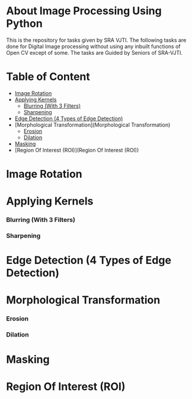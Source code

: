# About Image Processing Using Python
This is the repository for tasks given by SRA VJTI. The following tasks are done for Digital Image processing without using any inbuilt functions of Open CV except of some. The tasks are Guided by Seniors of SRA-VJTI.

# Table of Content
* [Image Rotation](Image_Rotation)
* [Applying Kernels](Kernels)
  * [ Blurring (With 3 Filters)](Kernels)
  * [Sharpening](Kernels)
* [Edge Detection (4 Types of Edge Detection)](Edge_Detection )
* [Morphological Transformation](Morphological Transformation)
  * [Erosion](Erosion)
  * [Dilation](Dilation)
* [Masking](Masking)
* [Region Of Interest (ROI)](Region Of Interest (ROI))


# Image Rotation

# Applying Kernels
### Blurring (With 3 Filters)
### Sharpening

# Edge Detection (4 Types of Edge Detection)
# Morphological Transformation
### Erosion
### Dilation
# Masking
# Region Of Interest (ROI)
